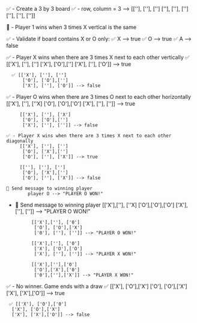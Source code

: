 ✅ - Create a 3 by 3 board
    ✅ - row, column = 3 --> [[''], [''], ['']
                              [''], [''], ['']
                              [''], [''], ['']]

🤲 - Player 1 wins when 3 times X vertical is the same



✅ - Validate if board contains X or O only:
        ✅ X --> true
        ✅ O --> true
        ✅ A --> false

✅ - Player X wins when there are 3 times X next to each other vertically
      ✅ [['X'], [''], ['']
          ['X'], ['O'],['']
          ['X'], [''], ['O']] --> true

      ✅ [['X'], [''], ['']
          ['O'], ['O'],['']
          ['X'], [''], ['O']] --> false




✅ - Player O wins when there are 3 times O next to each other horizontally
         [['X'], [''], [''X]
          ['O'], ['O'],['O']
          ['X'], [''], ['']] --> true

         [['X'], [''], ['X']
          ['O'], ['O'],['']
          ['X'], [''], ['']] --> false

    ✅ - Player X wins when there are 3 times X next to each other diagonally
         [['X'], [''], ['']
          ['O'], ['X'],['']
          ['O'], [''], ['X']] --> true

         [[''], [''], ['']
          ['O'], ['X'],['']
          ['O'], [''], ['X']] --> false

    🤲 Send message to winning player
            player O --> "PLAYER O WON!"


- 🤲 Send message to winning player
            [['X'],[''], [''X]
             ['O'],['O'],['O']
             ['X'],[''], ['']] --> "PLAYER O WON!"

            [['X'],[''], ['0']
             ['O'], ['O'],['X']
             ['0'], [''], ['']] --> "PLAYER O WON!"

            [['X'],[''], ['0']
             ['X'], ['O'],['O']
             ['X'], [''], ['']] --> "PLAYER X WON!"

            [['X'],[''],['0']
             ['O'],['X'],['0']
             ['0'],[''],['X']] --> "PLAYER X WON!"

✅ - No winner. Game ends with a draw
     ✅ [['X'], ['O'],['X']
      ['O'], ['O'],['X']
      ['X'], ['X'],['O']] --> true

     ✅ [['X'], ['O'],['0']
      ['X'], ['O'],['X']
      ['X'], ['X'],['O']] --> false
  
    